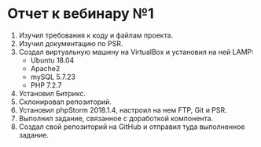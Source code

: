 # Отчет к вебинару №1
1. Изучил требования к коду и файлам проекта.
2. Изучил документацию по PSR.
3. Создал виртуальную машину на VirtualBox и установил на ней LAMP:
   * Ubuntu 18.04
   * Apache2
   * mySQL 5.7.23
   * PHP 7.2.7
4. Установил Битрикс.
5. Склонировал репозиторий.
6. Установил phpStorm 2018.1.4, настроил на нем FTP, Git и PSR.
7. Выполнил задание, связанное с доработкой компонента.
8. Создал свой репозиторий на GitHub и отправил туда выполненное задание.